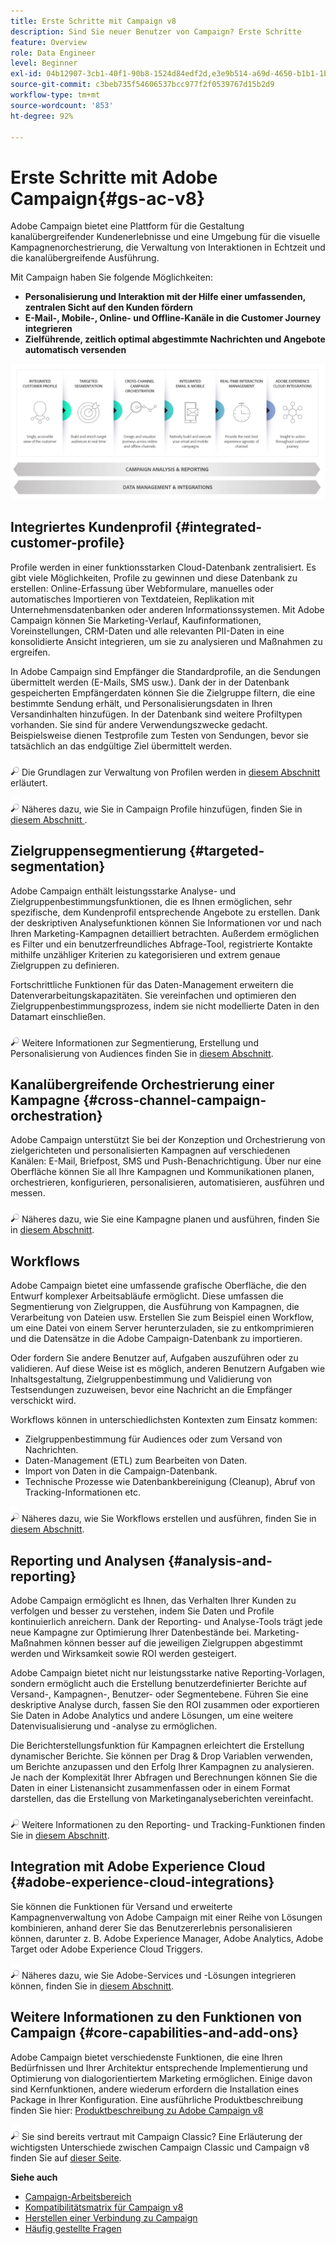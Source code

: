 ```yaml
---
title: Erste Schritte mit Campaign v8
description: Sind Sie neuer Benutzer von Campaign? Erste Schritte
feature: Overview
role: Data Engineer
level: Beginner
exl-id: 04b12907-3cb1-40f1-90b8-1524d84edf2d,e3e9b514-a69d-4650-b1b1-1b76b4f3d63f
source-git-commit: c3beb735f54606537bcc977f2f0539767d15b2d9
workflow-type: tm+mt
source-wordcount: '853'
ht-degree: 92%

---
```


# Erste Schritte mit Adobe Campaign{#gs-ac-v8}

Adobe Campaign bietet eine Plattform für die Gestaltung kanalübergreifender Kundenerlebnisse und eine Umgebung für die visuelle Kampagnenorchestrierung, die Verwaltung von Interaktionen in Echtzeit und die kanalübergreifende Ausführung.

Mit Campaign haben Sie folgende Möglichkeiten:

* **Personalisierung und Interaktion mit der Hilfe einer umfassenden, zentralen Sicht auf den Kunden fördern**
* **E-Mail-, Mobile-, Online- und Offline-Kanäle in die Customer Journey integrieren**
* **Zielführende, zeitlich optimal abgestimmte Nachrichten und Angebote automatisch versenden**

![](assets/ac-capabilities.png)

## Integriertes Kundenprofil {#integrated-customer-profile}

Profile werden in einer funktionsstarken Cloud-Datenbank zentralisiert. Es gibt viele Möglichkeiten, Profile zu gewinnen und diese Datenbank zu erstellen: Online-Erfassung über Webformulare, manuelles oder automatisches Importieren von Textdateien, Replikation mit Unternehmensdatenbanken oder anderen Informationssystemen. Mit Adobe Campaign können Sie Marketing-Verlauf, Kaufinformationen, Voreinstellungen, CRM-Daten und alle relevanten PII-Daten in eine konsolidierte Ansicht integrieren, um sie zu analysieren und Maßnahmen zu ergreifen.

In Adobe Campaign sind Empfänger die Standardprofile, an die Sendungen übermittelt werden (E-Mails, SMS usw.). Dank der in der Datenbank gespeicherten Empfängerdaten können Sie die Zielgruppe filtern, die eine bestimmte Sendung erhält, und Personalisierungsdaten in Ihren Versandinhalten hinzufügen. In der Datenbank sind weitere Profiltypen vorhanden. Sie sind für andere Verwendungszwecke gedacht. Beispielsweise dienen Testprofile zum Testen von Sendungen, bevor sie tatsächlich an das endgültige Ziel übermittelt werden.

![](../assets/do-not-localize/glass.png) Die Grundlagen zur Verwaltung von Profilen werden in [diesem Abschnitt](audiences.md) erläutert.

![](../assets/do-not-localize/glass.png) Näheres dazu, wie Sie in Campaign Profile hinzufügen, finden Sie in [diesem Abschnitt ](import.md).

## Zielgruppensegmentierung {#targeted-segmentation}

Adobe Campaign enthält leistungsstarke Analyse- und Zielgruppenbestimmungsfunktionen, die es Ihnen ermöglichen, sehr spezifische, dem Kundenprofil entsprechende Angebote zu erstellen. Dank der deskriptiven Analysefunktionen können Sie Informationen vor und nach Ihren Marketing-Kampagnen detailliert betrachten. Außerdem ermöglichen es Filter und ein benutzerfreundliches Abfrage-Tool, registrierte Kontakte mithilfe unzähliger Kriterien zu kategorisieren und extrem genaue Zielgruppen zu definieren.

Fortschrittliche Funktionen für das Daten-Management erweitern die Datenverarbeitungskapazitäten. Sie vereinfachen und optimieren den Zielgruppenbestimmungsprozess, indem sie nicht modellierte Daten in den Datamart einschließen.

![](../assets/do-not-localize/glass.png) Weitere Informationen zur Segmentierung, Erstellung und Personalisierung von Audiences finden Sie in [diesem Abschnitt](audiences.md).

## Kanalübergreifende Orchestrierung einer Kampagne {#cross-channel-campaign-orchestration}

Adobe Campaign unterstützt Sie bei der Konzeption und Orchestrierung von zielgerichteten und personalisierten Kampagnen auf verschiedenen Kanälen: E-Mail, Briefpost, SMS und Push-Benachrichtigung. Über nur eine Oberfläche können Sie all Ihre Kampagnen und Kommunikationen planen, orchestrieren, konfigurieren, personalisieren, automatisieren, ausführen und messen.

![](../assets/do-not-localize/glass.png) Näheres dazu, wie Sie eine Kampagne planen und ausführen, finden Sie in [diesem Abschnitt](campaigns.md).

## Workflows

Adobe Campaign bietet eine umfassende grafische Oberfläche, die den Entwurf komplexer Arbeitsabläufe ermöglicht. Diese umfassen die Segmentierung von Zielgruppen, die Ausführung von Kampagnen, die Verarbeitung von Dateien usw. Erstellen Sie zum Beispiel einen Workflow, um eine Datei von einem Server herunterzuladen, sie zu entkomprimieren und die Datensätze in die Adobe Campaign-Datenbank zu importieren.

Oder fordern Sie andere Benutzer auf, Aufgaben auszuführen oder zu validieren. Auf diese Weise ist es möglich, anderen Benutzern Aufgaben wie Inhaltsgestaltung, Zielgruppenbestimmung und Validierung von Testsendungen zuzuweisen, bevor eine Nachricht an die Empfänger verschickt wird.

Workflows können in unterschiedlichsten Kontexten zum Einsatz kommen:

* Zielgruppenbestimmung für Audiences oder zum Versand von Nachrichten.
* Daten-Management (ETL) zum Bearbeiten von Daten.
* Import von Daten in die Campaign-Datenbank.
* Technische Prozesse wie Datenbankbereinigung (Cleanup), Abruf von Tracking-Informationen etc.

![](../assets/do-not-localize/glass.png) Näheres dazu, wie Sie Workflows erstellen und ausführen, finden Sie in [diesem Abschnitt](../config/workflows.md).

## Reporting und Analysen {#analysis-and-reporting}

Adobe Campaign ermöglicht es Ihnen, das Verhalten Ihrer Kunden zu verfolgen und besser zu verstehen, indem Sie Daten und Profile kontinuierlich anreichern. Dank der Reporting- und Analyse-Tools trägt jede neue Kampagne zur Optimierung Ihrer Datenbestände bei. Marketing-Maßnahmen können besser auf die jeweiligen Zielgruppen abgestimmt werden und Wirksamkeit sowie ROI werden gesteigert.

Adobe Campaign bietet nicht nur leistungsstarke native Reporting-Vorlagen, sondern ermöglicht auch die Erstellung benutzerdefinierter Berichte auf Versand-, Kampagnen-, Benutzer- oder Segmentebene. Führen Sie eine deskriptive Analyse durch, fassen Sie den ROI zusammen oder exportieren Sie Daten in Adobe Analytics und andere Lösungen, um eine weitere Datenvisualisierung und -analyse zu ermöglichen.

Die Berichterstellungsfunktion für Kampagnen erleichtert die Erstellung dynamischer Berichte. Sie können per Drag &amp; Drop Variablen verwenden, um Berichte anzupassen und den Erfolg Ihrer Kampagnen zu analysieren. Je nach der Komplexität Ihrer Abfragen und Berechnungen können Sie die Daten in einer Listenansicht zusammenfassen oder in einem Format darstellen, das die Erstellung von Marketinganalyseberichten vereinfacht.


![](../assets/do-not-localize/glass.png) Weitere Informationen zu den Reporting- und Tracking-Funktionen finden Sie in [diesem Abschnitt](reporting.md).

## Integration mit Adobe Experience Cloud {#adobe-experience-cloud-integrations}

Sie können die Funktionen für Versand und erweiterte Kampagnenverwaltung von Adobe Campaign mit einer Reihe von Lösungen kombinieren, anhand derer Sie das Benutzererlebnis personalisieren können, darunter z. B. Adobe Experience Manager, Adobe Analytics, Adobe Target oder Adobe Experience Cloud Triggers.

![](../assets/do-not-localize/glass.png) Näheres dazu, wie Sie Adobe-Services und -Lösungen integrieren können, finden Sie in [diesem Abschnitt](../connect/integration.md).

## Weitere Informationen zu den Funktionen von Campaign {#core-capabilities-and-add-ons}

Adobe Campaign bietet verschiedenste Funktionen, die eine Ihren Bedürfnissen und Ihrer Architektur entsprechende Implementierung und Optimierung von dialogorientiertem Marketing ermöglichen. Einige davon sind Kernfunktionen, andere wiederum erfordern die Installation eines Package in Ihrer Konfiguration. Eine ausführliche Produktbeschreibung finden Sie hier: [Produktbeschreibung zu Adobe Campaign v8](https://helpx.adobe.com/de/legal/product-descriptions/adobe-campaign-managed-cloud-services.html)

![](../assets/do-not-localize/glass.png) Sie sind bereits vertraut mit Campaign Classic? Eine Erläuterung der wichtigsten Unterschiede zwischen Campaign Classic und Campaign v8 finden Sie auf [dieser Seite](capability-matrix.md).

**Siehe auch**

* [Campaign-Arbeitsbereich](campaign-ui.md)
* [Kompatibilitätsmatrix für Campaign v8](compatibility-matrix.md)
* [Herstellen einer Verbindung zu Campaign](connect.md)
* [Häufig gestellte Fragen](campaign-faq.md)